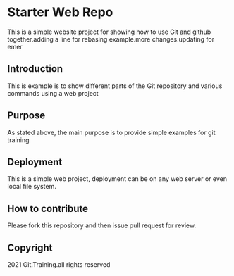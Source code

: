 # Starter Web Repo

This is a simple website project for showing how to use Git and github together.adding a line for rebasing example.more changes.updating for emer

## Introduction

This is example is to show different parts of the Git repository and various commands using a web project

## Purpose

As stated above, the main purpose is to provide simple examples for git training

## Deployment

This is a simple web project, deployment can be on any web server or even local file system.

## How to contribute
Please fork this repository and then issue pull request for review.
## Copyright

2021 Git.Training.all rights reserved